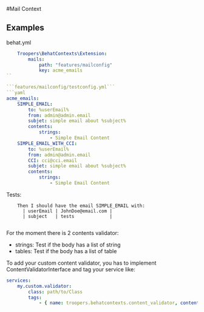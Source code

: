 #Mail Context

## Examples

behat.yml
```yaml
    Troopers\BehatContexts\Extension:
        mails:
            path: "features/mailconfig"
            key: acme_emails
``

```features/mailconfig/testconfig.yml```
```yaml
acme_emails:
    SIMPLE_EMAIL:
        to: %userEmail%
        from: admin@admin.email
        subjet: simple email about %subject%
        contents:
            strings:
                - Simple Email Content
    SIMPLE_EMAIL_WITH_CCI:
        to: %userEmail%
        from: admin@admin.email
        CCI: cci@cci.email
        subjet: simple email about %subject%
        contents:
            strings:
                - Simple Email Content
```

Tests:

```gherkin 
    Then I should have the email SIMPLE_EMAIL with:
      | userEmail | JohnDoe@email.com |
      | subject   | tests             |
                  
```

For the moment there is 2 contents validator:
- strings: Test if the body has a list of string
- tables: Test if the body has a list of table

To add your custom content validator, you has to implement ContentValidatorInterface and tag 
your service like:

```yaml
services:
    my.custom.validator:
        class: path/to/Class  
        tags:
            - { name: troopers.behatcontexts.content_validator, contentType: 'mycustomtag' }
```